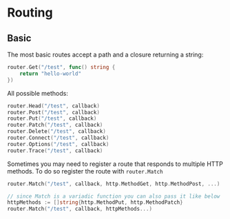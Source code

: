 # Routing

## Basic
The most basic routes accept a path and a closure returning a string:

```go
router.Get("/test", func() string {
	return "hello-world"
})
```

All possible methods:
```go
router.Head("/test", callback)
router.Post("/test", callback)
router.Put("/test", callback)
router.Patch("/test", callback)
router.Delete("/test", callback)
router.Connect("/test", callback)
router.Options("/test", callback)
router.Trace("/test", callback)
```

Sometimes you may need to register a route that responds to multiple HTTP methods.
To do so register the route with `router.Match`
```go
router.Match("/test", callback, http.MethodGet, http.MethodPost, ...)

// since Match is a variadic function you can also pass it like below
httpMethods := []string{http.MethodPut, http.MethodPatch}
router.Match("/test", callback, httpMethods...)
```